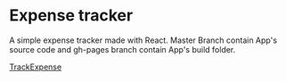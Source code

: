 # Expense tracker

A simple expense tracker made with React.
Master Branch contain App's source code and gh-pages branch contain App's build folder.

[TrackExpense](https://theyatinjain.github.io/TrackExpense)
